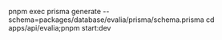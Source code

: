 pnpm exec prisma generate --schema=packages/database/evalia/prisma/schema.prisma
cd apps/api/evalia;pnpm start:dev